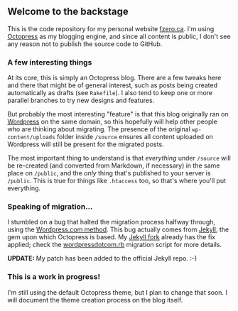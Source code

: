 ## Welcome to the backstage

This is the code repository for my personal website
[fzero.ca](http://fzero.ca). I'm using [Octopress](http://octopress.org)
as my blogging engine, and since all content is public, I don't see any
reason not to publish the source code to GitHub.

### A few interesting things

At its core, this is simply an Octopress blog. There are a few tweaks
here and there that might be of general interest, such as posts being
created automatically as drafts (see `Rakefile`). I also tend to keep one
or more parallel branches to try new designs and features.

But probably the most interesting "feature" is that this blog originally
ran on [Wordpress](http://wordpress.org) on the same domain, so this
hopefully will help other people who are thinking about migrating. The
presence of the original `wp-content/uploads` folder inside `/source`
ensures all content uploaded on Wordpress will still be present for the
migrated posts.

The most important thing to understand is that *everything* under `/source`
will be re-created (and converted from Markdown, if necessary) in the same place on `/public`,
and the *only* thing that's published to your server is `/public`.
This is true for things like `.htaccess` too, so that's where you'll put everything.

### Speaking of migration...

I stumbled on a bug that halted the migration process halfway through,
using the [Wordpress.com method](https://github.com/fzero/jekyll/wiki/Blog-Migrations).
This bug actually comes from [Jekyll](http://jekyllrb.com/), the gem upon
which Octopress is based. My [Jekyll fork](https://github.com/fzero/jekyll) already has the fix applied;
check the [wordpressdotcom.rb](https://github.com/fzero/jekyll/blob/master/lib/jekyll/migrators/wordpressdotcom.rb)
migration script for more details.

**UPDATE:** My patch has been added to the official Jekyll repo. :-)

### This is a work in progress!

I'm still using the default Octopress theme, but I plan to change that
soon. I will document the theme creation process on the blog
itself.
